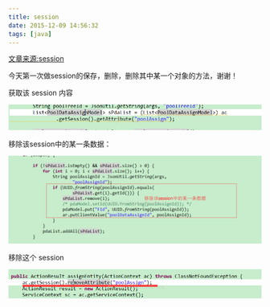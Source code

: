 ```yaml
---
title: session
date: 2015-12-09 14:56:32
tags: [java]
---
```

[文章来源:session](http://blog.csdn.net/u011229848/article/details/50236273)


今天第一次做session的保存，删除，删除其中某一个对象的方法，谢谢！

获取该 session 内容

![](session/20151209145116771.png)

移除该session中的某一条数据：

![](session/20151209145351948.png)

移除这个 session

![](session/20151209145520177.png)